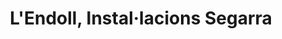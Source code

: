 ---
title: "L'Endoll, Instal·lacions Segarra"
url: /el-masnou/lendoll-instal-lacions-segarra/
shop: fontanero
---
